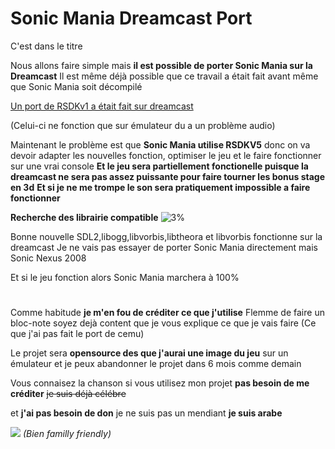 # Sonic Mania Dreamcast Port

C'est dans le titre

Nous allons faire simple mais **il est possible de porter Sonic Mania sur la Dreamcast** 
Il est même déjà possible que ce travail a était fait avant même que Sonic Mania soit décompilé

[Un port de RSDKv1 a était fait sur dreamcast](https://www.dreamcast-talk.com/forum/viewtopic.php?t=14474) 

(Celui-ci ne fonction que sur émulateur du a un problème audio)

Maintenant le problème est que **Sonic Mania utilise RSDKV5** donc on va devoir adapter les nouvelles fonction, optimiser le jeu et le faire fonctionner sur une vrai console
**Et le jeu sera partiellement fonctionelle puisque la dreamcast ne sera pas assez puissante pour faire tourner les bonus stage en 3d** 
**Et si je ne me trompe le son sera pratiquement impossible a faire fonctionner** 

 
**Recherche des librairie compatible** ![3%](https://progress-bar.dev/3?width=190)

Bonne nouvelle SDL2,libogg,libvorbis,libtheora et libvorbis fonctionne sur la dreamcast 
Je ne vais pas essayer de porter Sonic Mania directement mais Sonic Nexus 2008 

Et si le jeu fonction alors Sonic Mania marchera à 100%



#
Comme habitude **je m'en fou de créditer ce que j'utilise**
Flemme de faire un bloc-note soyez dejà content que je vous explique ce que je vais faire (Ce que j'ai pas fait le port de cemu) 

Le projet sera **opensource des que j'aurai une image du jeu** sur un émulateur et je peux abandonner le projet dans 6 mois comme demain 

Vous connaisez la chanson si vous utilisez mon projet 
**pas besoin de me créditer** ~~je suis déjà célébre~~ 

et **j'ai pas besoin de don** je ne suis pas un mendiant **je suis arabe**






[![](https://dcbadge.vercel.app/api/server/Vp7FFyUCVQ)](https://discord.gg/Vp7FFyUCVQ) *(Bien familly friendly)*
